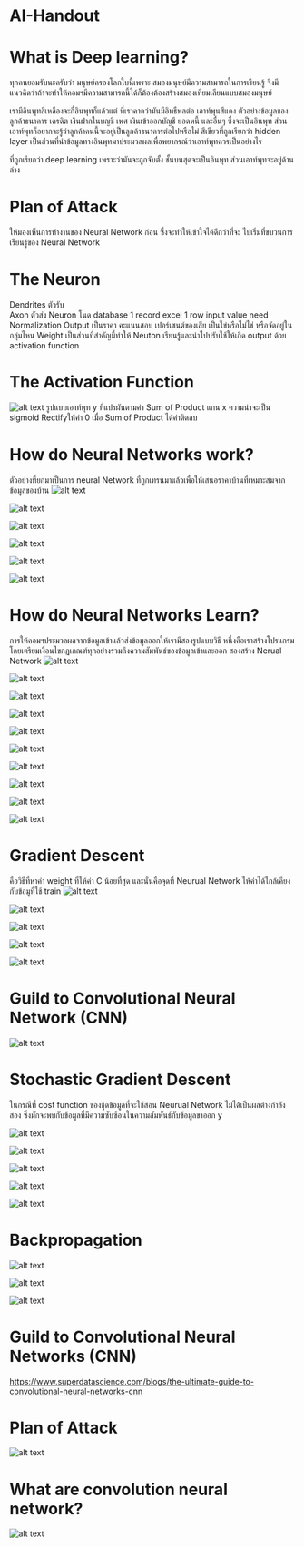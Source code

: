 # AI-Handout
# What is Deep learning?
ทุกคนยอมรับนะครับว่า มนุษย์ครองโลกใบนี้เพราะ สมองมนุษย์มีความสามารถในการเรียนรู้  จึงมีแนวคิดว่าถ้าจะทำให้คอมฯมีความสามารถนี้ได้ก็ต้องต้องสร้างสมองเทียมเลียนแบบสมองมนุษย์

เรามีอินพุทสีเหลืองจะกี่อินพุทก็แล้วแต่ ที่เราคาดว่ามันมีอิทธืพลต่อ เอาท์พุนสีแดง ตัวอย่างข้อมูลของลูกค้าธนาคาร เครดิต เงินฝากในบญชี เพศ เงินเข้าออกบัญชี ยอดหนี้ และอื่นๆ  ซึ่งจะเป็นอินพุท  ส่วนเอาท์พุทก็อยากจะรู้ว่าลูกค้าคนนี้จะอยู่เป็นลูกค้าธนาคารต่อไปหรือไม่ สีเขียวที่ถูกเรียกว่า hidden layer เป็นส่วนที่นำข้อมูลทางอินพุทมาประมวลผลเพื่อพยากรณ์ว่าเอาท์พุทควรเป็นอย่างไร 

ที่ถูกเรียกว่า deep learning เพราะว่ามันจะถูกจับตั้ง ชั้นบนสุดจะเป็นอินพุท ส่วนเอาท์พุทจะอยู่ด้านล่าง

# Plan of Attack
ให้มองเห็นการทำงานของ Neural Network ก่อน ซึ่งจะทำให้เข้าใจได้ดีกว่าที่จะ ไปเริ่มที่ขบวนการเรียนรู้ของ Neural Network 

# The Neuron
Dendrites  ตัวรับ  
Axon  ตัวส่ง
Neuron โนด
database 1 record
excel 1 row
 input value need Normalization
Output เป็นราคา คะแนนสอบ เปอร์เซนต์ของเสีย เป็นใข่หรือไม่ไช่ หรือจัดอยู่ในกลุ่มไหน
Weight  เป็นส่วนที่สำคัญมี่ทำให้ Neuton เรียนรู้และนำไปปรับใช้ให้เกิด output ด้วย activation function
# The Activation Function
![alt text](https://github.com/theerawatramchuen/AI-Handout/blob/master/Slides/The%20Activation%20Function.jpg)
รูปแบบเอาท์พุท y ที่แปรผันตามค่า Sum of Product แกน x 
ความน่าจะเป็น sigmoid 
Rectifyให้ค่า 0 เมื่อ Sum of Product ได้ค่าติดลบ

# How do Neural Networks work?
ตัวอย่างที่ยกมาเป็นการ neural Network ที่ถูกเทรนมาแล้วเพื่อให้เสนอราคาบ้านที่เหมาะสมจากข้อมูลของบ้าน
![alt text](https://github.com/theerawatramchuen/AI-Handout/blob/master/Slides/The%20Activation%20Function%20House%20Price.jpg)

![alt text](https://github.com/theerawatramchuen/AI-Handout/blob/master/Slides/How%20do%20Neural%20Networks%20work%2001.jpg)

![alt text](https://github.com/theerawatramchuen/AI-Handout/blob/master/Slides/How%20do%20Neural%20Networks%20work%2002.jpg)

![alt text](https://github.com/theerawatramchuen/AI-Handout/blob/master/Slides/How%20do%20Neural%20Networks%20work%2003.jpg)

![alt text](https://github.com/theerawatramchuen/AI-Handout/blob/master/Slides/How%20do%20Neural%20Networks%20work%2004.jpg)

![alt text](https://github.com/theerawatramchuen/AI-Handout/blob/master/Slides/How%20do%20Neural%20Networks%20work%2005.jpg)

# How do Neural Networks Learn?
การให้คอมฯประมวลผลจากข้อมูลเข้าแล้วส่งข้อมูลออกให้เรามีสองรูปแบบวิธี หนึ่งคือเราสร้างโปรแกรมโดยเตรียมเงื่อนไขกฏเกณฑ์ทุกอย่างรวมถึงความสัมพันธ์ของข้อมูลเข้าและออก สองสร้าง Nerual Network
![alt text](https://github.com/theerawatramchuen/AI-Handout/blob/master/Slides/How%20do%20Neural%20Networks%20Learn%2001.jpg)

![alt text](https://github.com/theerawatramchuen/AI-Handout/blob/master/Slides/How%20do%20Neural%20Networks%20Learn%2002.jpg)

![alt text](https://github.com/theerawatramchuen/AI-Handout/blob/master/Slides/How%20do%20Neural%20Networks%20Learn%2003.jpg)

![alt text](https://github.com/theerawatramchuen/AI-Handout/blob/master/Slides/How%20do%20Neural%20Networks%20Learn%2004.jpg)

![alt text](https://github.com/theerawatramchuen/AI-Handout/blob/master/Slides/How%20do%20Neural%20Networks%20Learn%2005.jpg)

![alt text](https://github.com/theerawatramchuen/AI-Handout/blob/master/Slides/How%20do%20Neural%20Networks%20Learn%2006.jpg)

![alt text](https://github.com/theerawatramchuen/AI-Handout/blob/master/Slides/How%20do%20Neural%20Networks%20Learn%2007.jpg)

![alt text](https://github.com/theerawatramchuen/AI-Handout/blob/master/Slides/How%20do%20Neural%20Networks%20Learn%2008.jpg)

![alt text](https://github.com/theerawatramchuen/AI-Handout/blob/master/Slides/How%20do%20Neural%20Networks%20Learn%2009.jpg)

![alt text](https://github.com/theerawatramchuen/AI-Handout/blob/master/Slides/How%20do%20Neural%20Networks%20Learn%2011.jpg)

# Gradient Descent
คือวิธีที่หาค่า weight ที่ให้ค่า C น้อยที่สุด และนั่นคือจุดที่ Neurual Network ให้ค่าได้ใกล้เคียงกับข้อมูที่ใช้ train 
![alt text](https://github.com/theerawatramchuen/AI-Handout/blob/master/Slides/Gradient%20Descent%2001.jpg)

![alt text](https://github.com/theerawatramchuen/AI-Handout/blob/master/Slides/Gradient%20Descent%2004.jpg)

![alt text](https://github.com/theerawatramchuen/AI-Handout/blob/master/Slides/Gradient%20Descent%2002.jpg)

![alt text](https://github.com/theerawatramchuen/AI-Handout/blob/master/Slides/Gradient%20Descent%2003.jpg)

![alt text](https://github.com/theerawatramchuen/AI-Handout/blob/master/Slides/Gradient%20Descent%2005.jpg)

# Guild to Convolutional Neural Network (CNN)
![alt text](https://www.superdatascience.com/blogs/the-ultimate-guide-to-convolutional-neural-networks-cnn)
# Stochastic Gradient Descent
ในกรณีที่ cost function ของชุดข้อมูลที่จะใช้สอน Neurual Network ไม่ได้เป็นผลต่างกำลังสอง ซึ่งมักจะพบกับข้อมูลที่มีความซับซ้อนในความสัมพันธ์กับข้อมูลขาออก y

![alt text](https://github.com/theerawatramchuen/AI-Handout/blob/master/Slides/Stochastic%20Gradient%20Descent%2001.jpg)

![alt text](https://github.com/theerawatramchuen/AI-Handout/blob/master/Slides/Stochastic%20Gradient%20Descent%2002.jpg)

![alt text](https://github.com/theerawatramchuen/AI-Handout/blob/master/Slides/Stochastic%20Gradient%20Descent%2003.jpg)

![alt text](https://github.com/theerawatramchuen/AI-Handout/blob/master/Slides/Stochastic%20Gradient%20Descent%2004.jpg)

![alt text](https://github.com/theerawatramchuen/AI-Handout/blob/master/Slides/Stochastic%20Gradient%20Descent%2005.jpg)

# Backpropagation
![alt text](https://github.com/theerawatramchuen/AI-Handout/blob/master/Slides/Backpropagation%2001.jpg)

![alt text](https://github.com/theerawatramchuen/AI-Handout/blob/master/Slides/Backpropagation%2002.jpg)

![alt text](https://github.com/theerawatramchuen/AI-Handout/blob/master/Slides/Backpropagation%2003.jpg)

# Guild to Convolutional Neural Networks (CNN)
https://www.superdatascience.com/blogs/the-ultimate-guide-to-convolutional-neural-networks-cnn

# Plan of Attack
![alt text](https://github.com/theerawatramchuen/AI-Handout/blob/master/Slides/CNN%2001.jpg)

# What are convolution neural network?
![alt text](https://github.com/theerawatramchuen/AI-Handout/blob/master/Slides/CNN%2002.jpg)
